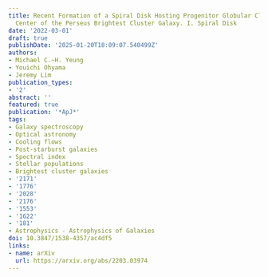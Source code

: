 ```yaml
---
title: Recent Formation of a Spiral Disk Hosting Progenitor Globular Clusters at the
  Center of the Perseus Brightest Cluster Galaxy. I. Spiral Disk
date: '2022-03-01'
draft: true
publishDate: '2025-01-20T18:09:07.540499Z'
authors:
- Michael C.~H. Yeung
- Youichi Ohyama
- Jeremy Lim
publication_types:
- '2'
abstract: ''
featured: true
publication: '*ApJ*'
tags:
- Galaxy spectroscopy
- Optical astronomy
- Cooling flows
- Post-starburst galaxies
- Spectral index
- Stellar populations
- Brightest cluster galaxies
- '2171'
- '1776'
- '2028'
- '2176'
- '1553'
- '1622'
- '181'
- Astrophysics - Astrophysics of Galaxies
doi: 10.3847/1538-4357/ac4df5
links:
- name: arXiv
  url: https://arxiv.org/abs/2203.03974
---
```



